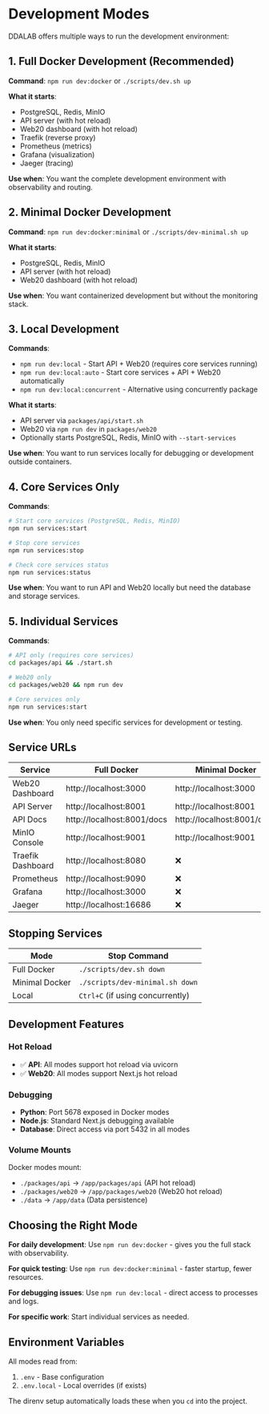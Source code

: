 # Development Modes

DDALAB offers multiple ways to run the development environment:

## 1. Full Docker Development (Recommended)

**Command**: `npm run dev:docker` or `./scripts/dev.sh up`

**What it starts**:
- PostgreSQL, Redis, MinIO
- API server (with hot reload)
- Web20 dashboard (with hot reload)
- Traefik (reverse proxy)
- Prometheus (metrics)
- Grafana (visualization)
- Jaeger (tracing)

**Use when**: You want the complete development environment with observability and routing.

## 2. Minimal Docker Development

**Command**: `npm run dev:docker:minimal` or `./scripts/dev-minimal.sh up`

**What it starts**:
- PostgreSQL, Redis, MinIO
- API server (with hot reload)
- Web20 dashboard (with hot reload)

**Use when**: You want containerized development but without the monitoring stack.

## 3. Local Development

**Commands**:
- `npm run dev:local` - Start API + Web20 (requires core services running)
- `npm run dev:local:auto` - Start core services + API + Web20 automatically
- `npm run dev:local:concurrent` - Alternative using concurrently package

**What it starts**:
- API server via `packages/api/start.sh`
- Web20 via `npm run dev` in `packages/web20`
- Optionally starts PostgreSQL, Redis, MinIO with `--start-services`

**Use when**: You want to run services locally for debugging or development outside containers.

## 4. Core Services Only

**Commands**:
```bash
# Start core services (PostgreSQL, Redis, MinIO)
npm run services:start

# Stop core services
npm run services:stop

# Check core services status
npm run services:status
```

**Use when**: You want to run API and Web20 locally but need the database and storage services.

## 5. Individual Services

**Commands**:
```bash
# API only (requires core services)
cd packages/api && ./start.sh

# Web20 only
cd packages/web20 && npm run dev

# Core services only
npm run services:start
```

**Use when**: You only need specific services for development or testing.

## Service URLs

| Service | Full Docker | Minimal Docker | Local |
|---------|-------------|----------------|-------|
| Web20 Dashboard | http://localhost:3000 | http://localhost:3000 | http://localhost:3000 |
| API Server | http://localhost:8001 | http://localhost:8001 | http://localhost:8001 |
| API Docs | http://localhost:8001/docs | http://localhost:8001/docs | http://localhost:8001/docs |
| MinIO Console | http://localhost:9001 | http://localhost:9001 | http://localhost:9001 |
| Traefik Dashboard | http://localhost:8080 | ❌ | ❌ |
| Prometheus | http://localhost:9090 | ❌ | ❌ |
| Grafana | http://localhost:3000 | ❌ | ❌ |
| Jaeger | http://localhost:16686 | ❌ | ❌ |

## Stopping Services

| Mode | Stop Command |
|------|-------------|
| Full Docker | `./scripts/dev.sh down` |
| Minimal Docker | `./scripts/dev-minimal.sh down` |
| Local | `Ctrl+C` (if using concurrently) |

## Development Features

### Hot Reload
- ✅ **API**: All modes support hot reload via uvicorn
- ✅ **Web20**: All modes support Next.js hot reload

### Debugging
- **Python**: Port 5678 exposed in Docker modes
- **Node.js**: Standard Next.js debugging available
- **Database**: Direct access via port 5432 in all modes

### Volume Mounts
Docker modes mount:
- `./packages/api` → `/app/packages/api` (API hot reload)
- `./packages/web20` → `/app/packages/web20` (Web20 hot reload)
- `./data` → `/app/data` (Data persistence)

## Choosing the Right Mode

**For daily development**: Use `npm run dev:docker` - gives you the full stack with observability.

**For quick testing**: Use `npm run dev:docker:minimal` - faster startup, fewer resources.

**For debugging issues**: Use `npm run dev:local` - direct access to processes and logs.

**For specific work**: Start individual services as needed.

## Environment Variables

All modes read from:
1. `.env` - Base configuration
2. `.env.local` - Local overrides (if exists)

The direnv setup automatically loads these when you `cd` into the project.

